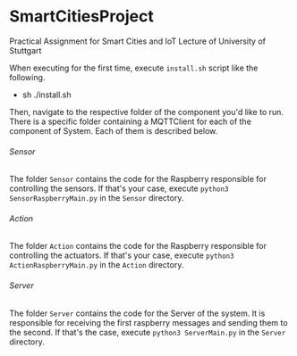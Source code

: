 # SmartCitiesProject
Practical Assignment for Smart Cities and IoT Lecture of University of Stuttgart

When executing for the first time, execute `install.sh` script like the following.

- sh ./install.sh

Then, navigate to the respective folder of the component you'd like to run. There is a specific folder containing a MQTTClient for each of the component of System. Each of them is described below.

###### Sensor
The folder `Sensor` contains the code for the Raspberry responsible for controlling the sensors. If that's your case, execute `python3 SensorRaspberryMain.py` in the `Sensor` directory.

###### Action
The folder `Action` contains the code for the Raspberry responsible for controlling the actuators. If that's your case, execute `python3 ActionRaspberryMain.py` in the `Action` directory.

###### Server
The folder `Server` contains the code for the Server of the system. It is responsible for receiving the first raspberry messages and sending them to the second. If that's the case, execute `python3 ServerMain.py` in the `Server` directory.

